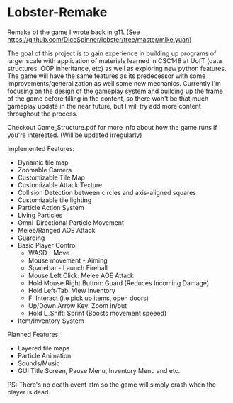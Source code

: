 # Lobster-Remake
Remake of the game I wrote back in g11. (See https://github.com/DiceSpinner/lobster/tree/master/mike.yuan)

The goal of this project is to gain experience in building up programs of larger scale with application of materials learned in CSC148 at UofT (data structures, OOP inheritance, etc) as well as exploring new python features. The game will have the same features as its predecessor with some improvements/generalization as well some new mechanics. Currently I'm focusing on the design of the gameplay system and building up the frame of the game before filling in the content, so there won't be that much gameplay update in the near future, but I will try add more content throughout the process. 

Checkout Game_Structure.pdf for more info about how the game runs if you're interested. (Will be updated irregularly)

Implemented Features:
- Dynamic tile map
- Zoomable Camera
- Customizable Tile Map
- Customizable Attack Texture 
- Collision Detection between circles and axis-aligned squares 
- Customizable tile lighting 
- Particle Action System
- Living Particles
- Omni-Directional Particle Movement 
- Melee/Ranged AOE Attack 
- Guarding
- Basic Player Control 
   - WASD - Move
   - Mouse movement - Aiming
   - Spacebar - Launch Fireball
   - Mouse Left Click: Melee AOE Attack
   - Hold Mouse Right Button: Guard (Reduces Incoming Damage)
    - Hold Left-Tab: View Inventory
    - F: Interact (i.e pick up items, open doors)
    - Up/Down Arrow Key: Zoom in/out
    - Hold L_Shift: Sprint (Boosts movement speeed)
- Item/Inventory System

Planned Features:
- Layered tile maps
- Particle Animation
- Sounds/Music
- GUI Title Screen, Pause Menu, Inventory Menu and etc.

PS: There's no death event atm so the game will simply crash when the player is dead.
